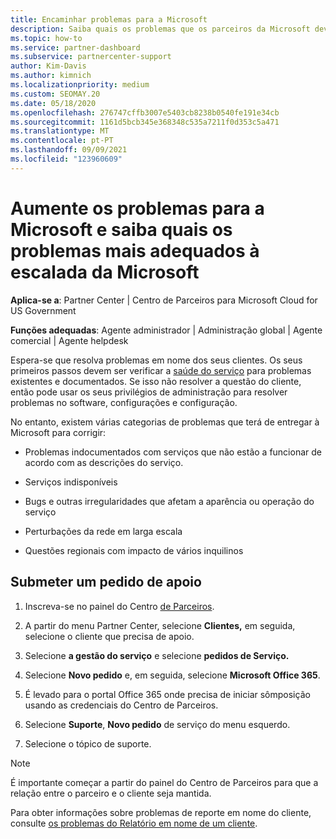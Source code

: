 ```yaml
---
title: Encaminhar problemas para a Microsoft
description: Saiba quais os problemas que os parceiros da Microsoft devem resolver para os seus clientes e quais os problemas que poderão vir a ter de agravar para a Microsoft.
ms.topic: how-to
ms.service: partner-dashboard
ms.subservice: partnercenter-support
author: Kim-Davis
ms.author: kimnich
ms.localizationpriority: medium
ms.custom: SEOMAY.20
ms.date: 05/18/2020
ms.openlocfilehash: 276747cffb3007e5403cb8238b0540fe191e34cb
ms.sourcegitcommit: 1161d5bcb345e368348c535a7211f0d353c5a471
ms.translationtype: MT
ms.contentlocale: pt-PT
ms.lasthandoff: 09/09/2021
ms.locfileid: "123960609"
---
```

# <a name="escalate-problems-to-microsoft-and-learn-which-issues-are-more-suited-to-microsoft-escalation"></a>Aumente os problemas para a Microsoft e saiba quais os problemas mais adequados à escalada da Microsoft  

**Aplica-se a**: Partner Center | Centro de Parceiros para Microsoft Cloud for US Government

**Funções adequadas**: Agente administrador | Administração global | Agente comercial | Agente helpdesk

Espera-se que resolva problemas em nome dos seus clientes. Os seus primeiros passos devem ser verificar a [saúde do serviço](check-service-health.md) para problemas existentes e documentados. Se isso não resolver a questão do cliente, então pode usar os seus privilégios de administração para resolver problemas no software, configurações e configuração.

No entanto, existem várias categorias de problemas que terá de entregar à Microsoft para corrigir:

- Problemas indocumentados com serviços que não estão a funcionar de acordo com as descrições do serviço.

- Serviços indisponíveis

- Bugs e outras irregularidades que afetam a aparência ou operação do serviço

- Perturbações da rede em larga escala

- Questões regionais com impacto de vários inquilinos

## <a name="submit-a-support-request"></a>Submeter um pedido de apoio

1. Inscreva-se no painel do Centro [de Parceiros](https://partner.microsoft.com/dashboard).

2. A partir do menu Partner Center, selecione **Clientes,** em seguida, selecione o cliente que precisa de apoio.

3. Selecione **a gestão do serviço** e selecione **pedidos de Serviço.**

4. Selecione **Novo pedido** e, em seguida, selecione **Microsoft Office 365**.

5. É levado para o portal Office 365 onde precisa de iniciar sômposição usando as credenciais do Centro de Parceiros.

6. Selecione **Suporte**, **Novo pedido** de serviço do menu esquerdo.

7. Selecione o tópico de suporte.

>[!NOTE]
>É importante começar a partir do painel do Centro de Parceiros para que a relação entre o parceiro e o cliente seja mantida. 

Para obter informações sobre problemas de reporte em nome do cliente, consulte [os problemas do Relatório em nome de um cliente](report-problems-on-behalf-of-a-customer.md).

